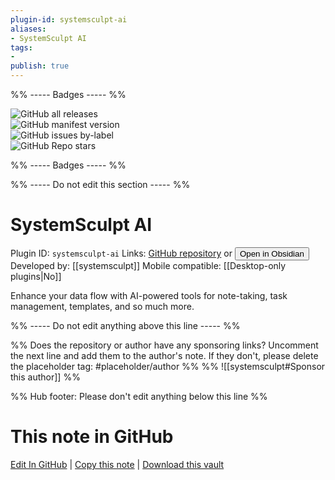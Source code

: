 ```yaml
---
plugin-id: systemsculpt-ai
aliases:
- SystemSculpt AI
tags: 
- 
publish: true
---
```


%% ----- Badges ----- %%

![GitHub all releases](https://img.shields.io/github/downloads/systemsculpt/obsidian-systemsculpt-ai/total?color=573E7A&logo=github&style=for-the-badge)   
![GitHub manifest version](https://img.shields.io/github/manifest-json/v/systemsculpt/obsidian-systemsculpt-ai?color=573E7A&logo=github&style=for-the-badge)   
![GitHub issues by-label](https://img.shields.io/github/issues/systemsculpt/obsidian-systemsculpt-ai/help%20wanted?color=573E7A&logo=github&style=for-the-badge)   
![GitHub Repo stars](https://img.shields.io/github/stars/systemsculpt/obsidian-systemsculpt-ai?color=573E7A&logo=github&style=for-the-badge)

%% ----- Badges ----- %%

%% ----- Do not edit this section ----- %%

# SystemSculpt AI

Plugin ID: `systemsculpt-ai`
Links: [GitHub repository](https://github.com/systemsculpt/obsidian-systemsculpt-ai) or [<button id=HH>Open in Obsidian</button>](obsidian://show-plugin?id=systemsculpt-ai)
Developed by: [[systemsculpt]]
Mobile compatible: [[Desktop-only plugins|No]]

Enhance your data flow with AI-powered tools for note-taking, task management, templates, and so much more.

%% ----- Do not edit anything above this line ----- %% 

%% Does the repository or author have any sponsoring links? Uncomment the next line and add them to the author's note. If they don't, please delete the placeholder tag: #placeholder/author %%
%% ![[systemsculpt#Sponsor this author]] %%

%% Hub footer: Please don't edit anything below this line %%

# This note in GitHub

<span class="git-footer">[Edit In GitHub](https://github.dev/obsidian-community/obsidian-hub/blob/main/02%20-%20Community%20Expansions/02.05%20All%20Community%20Expansions/Plugins/systemsculpt-ai.md "git-hub-edit-note") | [Copy this note](https://raw.githubusercontent.com/obsidian-community/obsidian-hub/main/02%20-%20Community%20Expansions/02.05%20All%20Community%20Expansions/Plugins/systemsculpt-ai.md "git-hub-copy-note") | [Download this vault](https://github.com/obsidian-community/obsidian-hub/archive/refs/heads/main.zip "git-hub-download-vault") </span>
